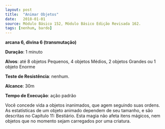 ```yaml
---
layout: post
title:  "Animar Objetos"
date:   2018-01-01
source: Módulo Básico 152, Módulo Básico Edição Revisada 162.
tags: [nenhum, bardo]
---
```


**arcana 6, divina 6 (transmutação)**

**Duração**: 1 minuto

**Alvos**: até 8 objetos Pequenos, 4 objetos Médios, 2 objetos Grandes ou 1 objeto Enorme

**Teste de Resistência**: nenhum.

**Alcance**: 30m

**Tempo de Execução**: ação padrão

Você concede vida a objetos inanimados, que agem seguindo suas ordens. As estatísticas de um objeto animado dependem de seu tamanho, e são descritas no Capítulo 11: Bestiário.
Esta magia não afeta itens mágicos, nem objetos que no momento sejam carregados por uma criatura.
